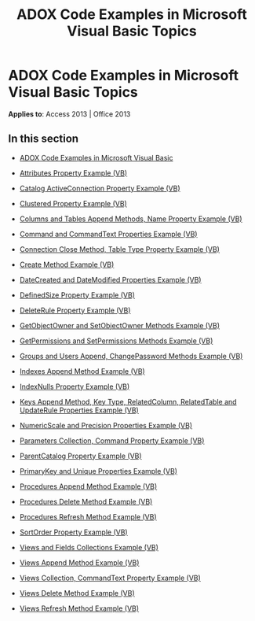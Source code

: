 ﻿---
title: ADOX Code Examples in Microsoft Visual Basic Topics
TOCTitle: ADOX Code Examples in Microsoft Visual Basic
ms:assetid: f500791c-8f42-45fb-89a2-5d54e743270c
ms:mtpsurl: https://msdn.microsoft.com/en-us/library/JJ250246(v=office.15)
ms:contentKeyID: 48548700
ms.date: 09/18/2015
mtps_version: v=office.15
---

# ADOX Code Examples in Microsoft Visual Basic Topics


**Applies to**: Access 2013 | Office 2013

## In this section

  - [ADOX Code Examples in Microsoft Visual Basic](adox-code-examples-in-microsoft-visual-basic.md)

  - [Attributes Property Example (VB)](attributes-property-example-vb.md)

  - [Catalog ActiveConnection Property Example (VB)](catalog-activeconnection-property-example-vb.md)

  - [Clustered Property Example (VB)](clustered-property-example-vb.md)

  - [Columns and Tables Append Methods, Name Property Example (VB)](columns-and-tables-append-methods-name-property-example-vb.md)

  - [Command and CommandText Properties Example (VB)](command-and-commandtext-properties-example-vb.md)

  - [Connection Close Method, Table Type Property Example (VB)](connection-close-method-table-type-property-example-vb.md)

  - [Create Method Example (VB)](create-method-example-vb.md)

  - [DateCreated and DateModified Properties Example (VB)](datecreated-and-datemodified-properties-example-vb.md)

  - [DefinedSize Property Example (VB)](definedsize-property-example-vb.md)

  - [DeleteRule Property Example (VB)](deleterule-property-example-vb.md)

  - [GetObjectOwner and SetObjectOwner Methods Example (VB)](getobjectowner-and-setobjectowner-methods-example-vb.md)

  - [GetPermissions and SetPermissions Methods Example (VB)](getpermissions-and-setpermissions-methods-example-vb.md)

  - [Groups and Users Append, ChangePassword Methods Example (VB)](groups-and-users-append-changepassword-methods-example-vb.md)

  - [Indexes Append Method Example (VB)](indexes-append-method-example-vb.md)

  - [IndexNulls Property Example (VB)](indexnulls-property-example-vb.md)

  - [Keys Append Method, Key Type, RelatedColumn, RelatedTable and UpdateRule Properties Example (VB)](keys-append-method-key-type-relatedcolumn-relatedtable-and-updaterule-properties-example-vb.md)

  - [NumericScale and Precision Properties Example (VB)](numericscale-and-precision-properties-example-vb.md)

  - [Parameters Collection, Command Property Example (VB)](parameters-collection-command-property-example-vb.md)

  - [ParentCatalog Property Example (VB)](parentcatalog-property-example-vb.md)

  - [PrimaryKey and Unique Properties Example (VB)](primarykey-and-unique-properties-example-vb.md)

  - [Procedures Append Method Example (VB)](procedures-append-method-example-vb.md)

  - [Procedures Delete Method Example (VB)](procedures-delete-method-example-vb.md)

  - [Procedures Refresh Method Example (VB)](procedures-refresh-method-example-vb.md)

  - [SortOrder Property Example (VB)](sortorder-property-example-vb.md)

  - [Views and Fields Collections Example (VB)](views-and-fields-collections-example-vb.md)

  - [Views Append Method Example (VB)](views-append-method-example-vb.md)

  - [Views Collection, CommandText Property Example (VB)](views-collection-commandtext-property-example-vb.md)

  - [Views Delete Method Example (VB)](views-delete-method-example-vb.md)

  - [Views Refresh Method Example (VB)](views-refresh-method-example-vb.md)


